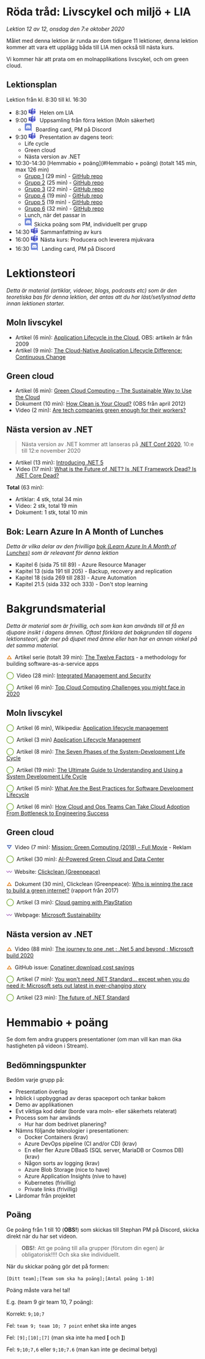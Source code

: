 # Röda tråd: Livscykel och miljö + LIA

*Lektion 12 av 12, onsdag den 7:e oktober 2020*

Målet med denna lektion är runda av dom tidigare 11 lektioner, denna lektion kommer att vara ett upplägg båda till LIA men också till nästa kurs.

Vi kommer här att prata om en molnapplikations livscykel, och om green cloud.

## Lektionsplan
Lektion från kl. 8:30 till kl. 16:30

* 8:30 <img style="margin-right:0.5em;" src="assets/images/teams18.png"  alt="Teams"/> Helen om LIA
* 9:00 <img style="margin-right:0.5em;" src="assets/images/teams18.png"  alt="Teams"/> Uppsamling från förra lektion (Moln säkerhet)
  * <img style="margin-right:0.5em;" src="assets/images/discord18.png" alt="Discord"/> Boarding card, PM på Discord
* 9:30 <img style="margin-right:0.5em;" src="assets/images/teams18.png"  alt="Teams"/> Presentation av dagens teori: 
  * Life cycle
  * Green cloud
  * Nästa version av .NET
* 10:30-14:30 [Hemmabio + poäng](#Hemmabio + poäng) (totalt 145 min, max 126 min)
  * [Grupp 1](https://web.microsoftstream.com/video/38cbbfb8-2515-4ce7-b46f-8b5752a31759?channelId=9c4a5233-5f83-4454-818e-035023491078) (29 min) - [GitHub repo](https://github.com/PGBSNH19/spacepark-grupp-1-spacepark)
  * [Grupp 2](https://web.microsoftstream.com/video/079ed10d-4dc8-408d-bfea-16a3697ec9ad?channelId=9c4a5233-5f83-4454-818e-035023491078) (25 min) - [GitHub repo](https://github.com/PGBSNH19/spacepark-grupp-2-b02-b04)
  * [Grupp 3](https://web.microsoftstream.com/video/36ecf567-f67d-425f-ab2f-5334185f4d37?channelId=9c4a5233-5f83-4454-818e-035023491078) (22 min) - [GitHub repo](https://github.com/PGBSNH19/spacepark-grupp-3-spacepark)
  * [Grupp 4](https://web.microsoftstream.com/video/0fb5f302-528c-4a79-b16a-ccfe69de8839?channelId=9c4a5233-5f83-4454-818e-035023491078) (19 min) - [GitHub repo](https://github.com/PGBSNH19/spacepark-grupp-4)
  * [Grupp 5](https://web.microsoftstream.com/video/04eea312-302c-47d4-8d0c-11975341e263?channelId=9c4a5233-5f83-4454-818e-035023491078) (19 min) - [GitHub repo](https://github.com/PGBSNH19/spacepark-grupp-5-spacepark)  
  * [Grupp 6](https://web.microsoftstream.com/video/067c41e9-7b2d-4015-9134-fca5bb1a5fd7?channelId=9c4a5233-5f83-4454-818e-035023491078) (32 min) - [GitHub repo](https://github.com/PGBSNH19/spacepark-grupp-6-spacepark)
  * Lunch, när det passar in
  * <img style="margin-right:0.5em;" src="assets/images/discord18.png" alt="Discord"/>Skicka poäng som PM, individuellt per grupp
* 14:30 <img style="margin-right:0.5em;" src="assets/images/teams18.png"  alt="Teams"/>Sammanfattning av kurs
* 16:00 <img style="margin-right:0.5em;" src="assets/images/teams18.png" alt="Teams"/>Nästa kurs: Producera och leverera mjukvara
* 16:30 <img style="margin-right:0.5em;" src="assets/images/discord18.png" alt="Discord"/> Landing card, PM på Discord

# Lektionsteori
*Detta är material (artiklar, videoer, blogs, podcasts etc) som är den teoretiska bas för denna lektion, det antas att du har läst/set/lystnad detta innan lektionen starter.*

## Moln livscykel 

* Artikel (6 min): [Application Lifecycle in the Cloud](https://gevaperry.typepad.com/main/2009/11/application-lifecycle-in-the-cloud.html), OBS: artikeln är från 2009
* Artikel (9 min): [The Cloud-Native Application Lifecycle Difference: Continuous Change](https://thenewstack.io/cloud-native-application-lifecycle-difference-continuous-change/)

## Green cloud

* Artikel (6 min): [Green Cloud Computing – The Sustainable Way to Use the Cloud](https://bigdataanalyticsnews.com/green-cloud-computing-sustainable-use/)
* Dokument (10 min): [How Clean  is Your Cloud?](https://storage.googleapis.com/planet4-international-stateless/2012/04/e7c8ff21-howcleanisyourcloud.pdf) (OBS från april 2012)
* Video (2 min): [Are tech companies green enough for their workers?](https://www.youtube.com/watch?v=F53dcBoTtww)

## Nästa version av .NET

> Nästa version av .NET kommer att lanseras på [.NET Conf 2020](https://www.dotnetconf.net/), 10:e till 12:e november 2020

* Artikel (13 min): [Introducing .NET 5](https://devblogs.microsoft.com/dotnet/introducing-net-5/)
* Video (17 min): [What is the Future of .NET? Is .NET Framework Dead? Is .NET Core Dead?](https://www.youtube.com/watch?v=ZwxWCiW5uO4)



**Total** (63 min):

- Artiklar: 4 stk, total 34 min
- Video: 2 stk, total 19 min
- Dokument: 1 stk, total 10 min

## Bok: Learn Azure In A Month of Lunches

*Detta är vilka delar av den frivilliga [bok (Learn Azure In A Month of Lunches)](info_learningmaterial.md) som är releavant för denna lektion*

* Kapitel 6 (sida 75 till 89) - Azure Resource Manager
* Kapitel 13 (sida 191 till 205) - Backup, recovery and replication
* Kapitel 18 (sida 269 till 283) - Azure Automation
* Kapitel 21.5 (sida 332 och 333) - Don't stop learning

# Bakgrundsmaterial

*Detta är material som är frivillig, och som kan kan används till at få en djupare insikt i dagens ämnen. Oftast förklara det bakgrunden till dagens lektionsteori, går mer på djupet med ämne eller han har en annan vinkel på det samma material.*

<span style="color:#E78E35; font-weight: 900; margin-right:0.5em;">&#9651;</span>Artikel serie (totalt 39 min): [The Twelve Factors](https://12factor.net/) \- a methodology for building software-as-a-service apps

<span style="color:#7EAE42; font-weight: 900; margin-right:0.5em;">&#9711;</span>Video (28 min): [Integrated Management and Security](https://www.youtube.com/watch?v=rpOMEa7MBqk)

<span style="color:#7EAE42; font-weight: 900; margin-right:0.5em;">&#9711;</span>Artikel (6 min): [Top Cloud Computing Challenges you might face in 2020](https://medium.com/cloud-management-insider/top-cloud-computing-challenges-you-might-face-in-2020-5dcb56ddcc21)

## Moln livscykel 

<span style="color:#7EAE42; font-weight: 900; margin-right:0.5em;">&#9711;</span>Artikel (6 min), Wikipedia: [Application lifecycle management](https://en.wikipedia.org/wiki/Application_lifecycle_management)

<span style="color:#7EAE42; font-weight: 900; margin-right:0.5em;">&#9711;</span>Artikel (3 min) [Application Lifecycle Management](https://apprenda.com/library/glossary/a-definition-of-application-lifecycle-management/)

<span style="color:#7EAE42; font-weight: 900; margin-right:0.5em;">&#9711;</span>Artikel (8 min): [The Seven Phases of the System-Development Life Cycle](https://www.innovativearchitects.com/KnowledgeCenter/basic-IT-systems/system-development-life-cycle.aspx)

<span style="color:#7EAE42; font-weight: 900; margin-right:0.5em;">&#9711;</span>Artikel (19 min): [The Ultimate Guide to Understanding and Using a System Development Life Cycle](https://www.smartsheet.com/system-development-life-cycle-guide)

<span style="color:#7EAE42; font-weight: 900; margin-right:0.5em;">&#9711;</span>Artikel (5 min): [What Are the Best Practices for Software Development Lifecycle](https://guru8.net/2019/04/what-are-the-best-practices-for-software-development-lifecycle/)

<span style="color:#7EAE42; font-weight: 900; margin-right:0.5em;">&#9711;</span>Artikel (6 min): [How Cloud and Ops Teams Can Take Cloud Adoption From Bottleneck to Engineering Success](https://medium.com/capital-one-tech/how-cloud-and-ops-teams-can-take-cloud-adoption-from-bottleneck-to-engineering-success-666d149db746)

## Green cloud

<span style="color:#5874B9; font-weight: 900; margin-right:0.5em;">&#9661;</span>Video (7 min): [Mission: Green Computing (2018) - Full Movie](https://www.youtube.com/watch?v=LlSUzlKUVMU) - Reklam

<span style="color:#7EAE42; font-weight: 900; margin-right:0.5em;">&#9711;</span>Artikel (30 min): [AI-Powered Green Cloud and Data Center](https://ieeexplore.ieee.org/document/8584429)

<span style="color:#9F58B9; font-weight: 900; margin-right:0.5em;">&#12336;</span>Website: [Clickclean (Greenpeace)](http://www.clickclean.org/international/en/)

<span style="color:#E78E35; font-weight: 900; margin-right:0.5em;">&#9651;</span>Dokument (30 min), Clickclean (Greenpeace): [Who is winning the race to build a green internet?](http://www.clickclean.org/downloads/ClickClean2016%20HiRes.pdf) (rapport från 2017)

<span style="color:#7EAE42; font-weight: 900; margin-right:0.5em;">&#9711;</span>Artikel (3 min): [Cloud gaming with PlayStation](https://www.scmp.com/abacus/games/article/3103488/cloud-gaming-playstation-titles-generates-more-carbon-emissions)

<span style="color:#9F58B9; font-weight: 900; margin-right:0.5em;">&#12336;</span>Webpage: [Microsoft Sustainability](https://www.microsoft.com/en-us/sustainability/)

## Nästa version av .NET

<span style="color:#E78E35; font-weight: 900; margin-right:0.5em;">&#9651;</span>Video (88 min): [The journey to one .net ; .Net 5 and beyond ; Microsoft build 2020](https://www.youtube.com/watch?v=oyF6RGKlvi8)

<span style="color:#E78E35; font-weight: 900; margin-right:0.5em;">&#9651;</span>GitHub issue: [Conatiner download cost savings](https://github.com/dotnet/dotnet-docker/issues/1814#issuecomment-625294750)

<span style="color:#7EAE42; font-weight: 900; margin-right:0.5em;">&#9711;</span>Artikel (7 min): [You won't need .NET Standard... except when you do need it: Microsoft sets out latest in ever-changing story](https://www.theregister.com/2020/09/16/no_more_net_standard_microsoft/)

<span style="color:#7EAE42; font-weight: 900; margin-right:0.5em;">&#9711;</span>Artikel (23 min): [The future of .NET Standard](https://devblogs.microsoft.com/dotnet/the-future-of-net-standard/)


# Hemmabio + poäng

Se dom fem andra gruppers presentationer (om man vill kan man öka hastigheten på videon i Stream).

## Bedömningspunkter

Bedöm varje grupp på:

* Presentation överlag
* Inblick i uppbyggnad av deras spaceport och tankar bakom
* Demo av applikationen
* Evt viktiga kod delar (borde vara moln- eller säkerhets relaterat)
* Process som har används
  * Hur har dom bedrivet planering?
* Nämns följande teknologier i presentationen:
  * Docker Containers (krav)
  * Azure DevOps pipeline (CI and/or CD) (krav)
  * En eller fler Azure DBaaS (SQL server, MariaDB or Cosmos DB) (krav)
  * Någon sorts av logging (krav)
  * Azure Blob Storage (nice to have)
  * Azure Application Insights (nive to have)
  * Kubernetes (frivillig)
  * Private links (frivillig)
* Lärdomar från projektet

## Poäng

Ge poäng från 1 till 10 (**OBS!**) som skickas till Stephan PM på Discord, skicka direkt när du har set videon.

> **OBS!**: Att ge poäng till alla grupper (förutom din egen) är obligatorisk!!!! Och ska ske individuellt.

När du skickar poäng gör det på formen:

`[Ditt team];[Team som ska ha poäng];[Antal poäng 1-10]`

Poäng måste vara hel tal!

E.g. (team 9 gir team 10, 7 poäng):

Korrekt: `9;10;7`

Fel: `team 9; team 10; 7 point` enhet ska inte anges

Fel: `[9];[10];[7]` (man ska inte ha med **[** och **]**)

Fel: `9;10;7,6` eller `9;10;7.6` (man kan inte ge decimal betyg)